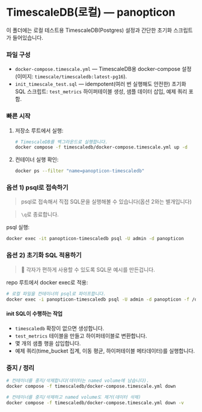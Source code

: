 # TimescaleDB(로컬) — panopticon

 이 폴더에는 로컬 테스트용 TimescaleDB(Postgres) 설정과 간단한 초기화 스크립트가 들어있습니다.

### 파일 구성
- `docker-compose.timescale.yml` — TimescaleDB용 docker-compose 설정 (이미지: `timescale/timescaledb:latest-pg16`).
- `init_timescale_test.sql` — idempotent(여러 번 실행해도 안전한) 초기화 SQL 스크립트: `test_metrics` 하이퍼테이블 생성, 샘플 데이터 삽입, 예제 쿼리 포함.

### 빠른 시작

1) 저장소 루트에서 실행:

    ```bash
    # TimescaleDB를 백그라운드로 실행합니다.
    docker compose -f timescaledb/docker-compose.timescale.yml up -d
    ```

2) 컨테이너 실행 확인:

    ```bash
    docker ps --filter "name=panopticon-timescaledb"
    ```

### 옵션 1) psql로 접속하기

> psql로 접속해서 직접 SQL문을 실행해볼 수 있습니다(옵션 2와는 별개입니다)

> `\q`로 종료합니다.

psql 실행:

```bash
docker exec -it panopticon-timescaledb psql -U admin -d panopticon
```

### 옵션 2) 초기화 SQL 적용하기

> 🥕 각자가 편하게 사용할 수 있도록 SQL문 예시를 만든겁니다.

repo 루트에서 docker exec로 적용:

```bash
# 로컬 파일을 컨테이너의 psql로 파이프합니다.
docker exec -i panopticon-timescaledb psql -U admin -d panopticon -f /dev/stdin < timescaledb/init_timescale_test.sql
```

#### init SQL이 수행하는 작업

- `timescaledb` 확장이 없으면 생성합니다.
- `test_metrics` 테이블을 만들고 하이퍼테이블로 변환합니다.
- 몇 개의 샘플 행을 삽입합니다.
- 예제 쿼리(time_bucket 집계, 이동 평균, 하이퍼테이블 메타데이터)를 실행합니다.

### 중지 / 정리

```bash
# 컨테이너를 중지/삭제합니다(데이터는 named volume에 남습니다).
docker compose -f timescaledb/docker-compose.timescale.yml down

# 컨테이너를 중지/삭제하고 named volume도 제거(데이터 삭제)
docker compose -f timescaledb/docker-compose.timescale.yml down -v
```